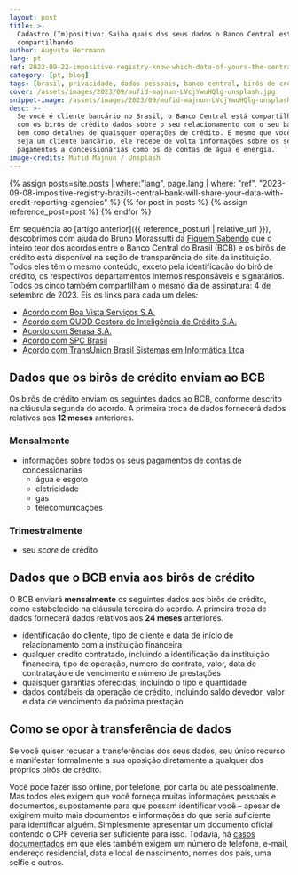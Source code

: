 ```yaml
---
layout: post
title: >-
  Cadastro (Im)positivo: Saiba quais dos seus dados o Banco Central está
  compartilhando
author: Augusto Herrmann
lang: pt
ref: 2023-09-22-impositive-registry-know-which-data-of-yours-the-central-bank-is-sharing
category: [pt, blog]
tags: [brasil, privacidade, dados pessoais, banco central, birôs de crédito, cadastro positivo]
cover: /assets/images/2023/09/mufid-majnun-LVcjYwuHQlg-unsplash.jpg
snippet-image: /assets/images/2023/09/mufid-majnun-LVcjYwuHQlg-unsplash.jpg
desc: >-
  Se você é cliente bancário no Brasil, o Banco Central está compartilhando
  com os birôs de crédito dados sobre o seu relacionamento com o seu banco,
  bem como detalhes de quaisquer operações de crédito. E mesmo que você não
  seja um cliente bancário, ele recebe de volta informações sobre os seus
  pagamentos a concessionárias como os de contas de água e energia.
image-credits: Mufid Majnun / Unsplash
---
```



{% assign posts=site.posts | where:"lang", page.lang | where: "ref", "2023-09-08-impositive-registry-brazils-central-bank-will-share-your-data-with-credit-reporting-agencies" %}
{% for post in posts %}
{% assign reference_post=post %}
{% endfor %}

Em sequência ao [artigo anterior]({{ reference_post.url | relative_url }}),
descobrimos com ajuda do Bruno Morassutti da
[Fiquem Sabendo](https://fiquemsabendo.com.br/) que o inteiro teor dos
acordos entre o Banco Central do Brasil (BCB) e os birôs de crédito está
disponível na seção de transparência do site da instituição. Todos eles
têm o mesmo conteúdo, exceto pela identificação do birô de crédito, os
respectivos departamentos internos responsáveis e signatários. Todos os
cinco também compartilham o mesmo dia de assinatura: 4 de setembro de
2023. Eis os links para cada um deles:

* [Acordo com Boa Vista Serviços S.A.](https://www.bcb.gov.br/content/acessoinformacao/acordos_docs/ACORDO_64_2023-BCB_DESIG_ACT_BVS.pdf)
* [Acordo com QUOD Gestora de Inteligência de Crédito S.A.](https://www.bcb.gov.br/content/acessoinformacao/acordos_docs/ACORDO_61_2023-BCB_DESIG_ACT_QUOD.pdf)
* [Acordo com Serasa S.A.](https://www.bcb.gov.br/content/acessoinformacao/acordos_docs/ACORDO_71_2023-BCB_DESIG_ACT_Serasa.pdf)
* [Acordo com SPC Brasil](https://www.bcb.gov.br/content/acessoinformacao/acordos_docs/ACORDO_69_2023-BCB_DESIG_ACT_SPC.pdf)
* [Acordo com TransUnion Brasil Sistemas em Informática Ltda](https://www.bcb.gov.br/content/acessoinformacao/acordos_docs/ACORDO_10_2023-BCB_DESIG_ACT_TU.pdf)

## Dados que os birôs de crédito enviam ao BCB

Os birôs de crédito enviam os seguintes dados ao BCB, conforme descrito
na cláusula segunda do acordo. A primeira troca de dados fornecerá dados
relativos aos **12 meses** anteriores.

### Mensalmente

* informações sobre todos os seus pagamentos de contas de concessionárias
  * água e esgoto
  * eletricidade
  * gás
  * telecomunicações

### Trimestralmente

* seu *score* de crédito

## Dados que o BCB envia aos birôs de crédito

O BCB enviará **mensalmente** os seguintes dados aos birôs de crédito,
como estabelecido na cláusula terceira do acordo. A primeira troca de
dados fornecerá dados relativos aos **24 meses** anteriores.

* identificação do cliente, tipo de cliente e data de início de
  relacionamento com a instituição financeira
* qualquer crédito contratado, incluindo a identificação da instituição
  financeira, tipo de operação, número do contrato, valor, data de
  contratação e de vencimento e número de prestações
* quaisquer garantias oferecidas, incluindo o tipo e quantidade
* dados contábeis da operação de crédito, incluindo saldo devedor, valor
  e data de vencimento da próxima prestação

## Como se opor à transferência de dados

Se você quiser recusar a transferências dos seus dados, seu único recurso
é manifestar formalmente a sua oposição diretamente a qualquer dos
próprios birôs de crédito.

Você pode fazer isso online, por telefone, por carta ou até pessoalmente.
Mas todos eles exigem que você forneça muitas informações pessoais e
documentos, supostamente para que possam identificar você – apesar de
exigirem muito mais documentos e informações do que seria suficiente
para identificar alguém. Simplesmente apresentar um documento oficial
contendo o CPF deveria ser suficiente para isso. Todavia, há
[casos documentados](https://tecnoblog.net/responde/como-sair-do-cadastro-positivo-cancelar-entrada/)
em que eles também exigem um número de telefone, e-mail, endereço
residencial, data e local de nascimento, nomes dos pais, uma selfie e
outros.
